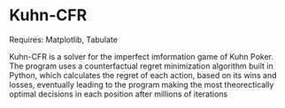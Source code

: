 # Kuhn-CFR
 
Requires: Matplotlib, Tabulate

Kuhn-CFR is a solver for the imperfect imformation game of Kuhn Poker. 
The program uses a counterfactual regret minimization algorithm built in Python, which calculates the regret of each action, based on its wins and losses, eventually leading to the program making the most theorectically optimal decisions in each position after millions of iterations
